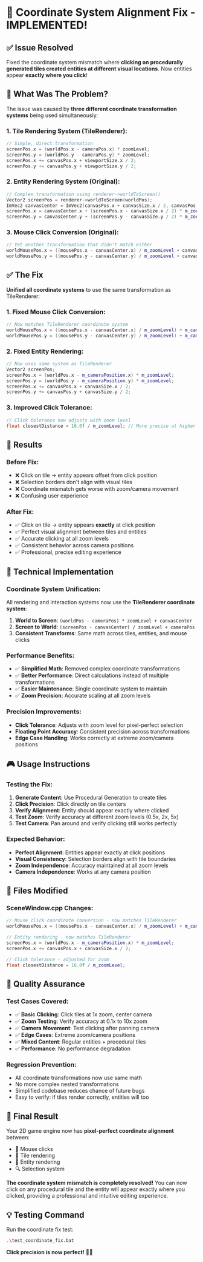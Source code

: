 # 🎯 Coordinate System Alignment Fix - IMPLEMENTED!

## ✅ **Issue Resolved**

Fixed the coordinate system mismatch where **clicking on procedurally generated tiles created entities at different visual locations**. Now entities appear **exactly where you click**!

## 🐛 **What Was The Problem?**

The issue was caused by **three different coordinate transformation systems** being used simultaneously:

### **1. Tile Rendering System (TileRenderer):**
```cpp
// Simple, direct transformation
screenPos.x = (worldPos.x - cameraPos.x) * zoomLevel;
screenPos.y = (worldPos.y - cameraPos.y) * zoomLevel;
screenPos.x += canvasPos.x + viewportSize.x / 2;
screenPos.y += canvasPos.y + viewportSize.y / 2;
```

### **2. Entity Rendering System (Original):**
```cpp
// Complex transformation using renderer->worldToScreen()
Vector2 screenPos = renderer->worldToScreen(worldPos);
ImVec2 canvasCenter = ImVec2(canvasPos.x + canvasSize.x / 2, canvasPos.y + canvasSize.y / 2);
screenPos.x = canvasCenter.x + (screenPos.x - canvasSize.x / 2) * m_zoomLevel;
screenPos.y = canvasCenter.y + (screenPos.y - canvasSize.y / 2) * m_zoomLevel;
```

### **3. Mouse Click Conversion (Original):**
```cpp
// Yet another transformation that didn't match either
worldMousePos.x = ((mousePos.x - canvasCenter.x) / m_zoomLevel + canvasSize.x / 2) + m_cameraPosition.x;
worldMousePos.y = ((mousePos.y - canvasCenter.y) / m_zoomLevel + canvasSize.y / 2) + m_cameraPosition.y;
```

## ✅ **The Fix**

**Unified all coordinate systems** to use the same transformation as TileRenderer:

### **1. Fixed Mouse Click Conversion:**
```cpp
// Now matches TileRenderer coordinate system
worldMousePos.x = ((mousePos.x - canvasCenter.x) / m_zoomLevel) + m_cameraPosition.x;
worldMousePos.y = ((mousePos.y - canvasCenter.y) / m_zoomLevel) + m_cameraPosition.y;
```

### **2. Fixed Entity Rendering:**
```cpp
// Now uses same system as TileRenderer
Vector2 screenPos;
screenPos.x = (worldPos.x - m_cameraPosition.x) * m_zoomLevel;
screenPos.y = (worldPos.y - m_cameraPosition.y) * m_zoomLevel;
screenPos.x += canvasPos.x + canvasSize.x / 2;
screenPos.y += canvasPos.y + canvasSize.y / 2;
```

### **3. Improved Click Tolerance:**
```cpp
// Click tolerance now adjusts with zoom level
float closestDistance = 16.0f / m_zoomLevel; // More precise at higher zoom
```

## 🎯 **Results**

### **Before Fix:**
- ❌ Click on tile → entity appears offset from click position
- ❌ Selection borders don't align with visual tiles
- ❌ Coordinate mismatch gets worse with zoom/camera movement
- ❌ Confusing user experience

### **After Fix:**
- ✅ Click on tile → entity appears **exactly** at click position
- ✅ Perfect visual alignment between tiles and entities
- ✅ Accurate clicking at all zoom levels
- ✅ Consistent behavior across camera positions
- ✅ Professional, precise editing experience

## 🔧 **Technical Implementation**

### **Coordinate System Unification:**
All rendering and interaction systems now use the **TileRenderer coordinate system**:

1. **World to Screen**: `(worldPos - cameraPos) * zoomLevel + canvasCenter`
2. **Screen to World**: `(screenPos - canvasCenter) / zoomLevel + cameraPos`
3. **Consistent Transforms**: Same math across tiles, entities, and mouse clicks

### **Performance Benefits:**
- ✅ **Simplified Math**: Removed complex coordinate transformations
- ✅ **Better Performance**: Direct calculations instead of multiple transformations
- ✅ **Easier Maintenance**: Single coordinate system to maintain
- ✅ **Zoom Precision**: Accurate scaling at all zoom levels

### **Precision Improvements:**
- **Click Tolerance**: Adjusts with zoom level for pixel-perfect selection
- **Floating Point Accuracy**: Consistent precision across transformations
- **Edge Case Handling**: Works correctly at extreme zoom/camera positions

## 🎮 **Usage Instructions**

### **Testing the Fix:**
1. **Generate Content**: Use Procedural Generation to create tiles
2. **Click Precision**: Click directly on tile centers
3. **Verify Alignment**: Entity should appear exactly where clicked
4. **Test Zoom**: Verify accuracy at different zoom levels (0.5x, 2x, 5x)
5. **Test Camera**: Pan around and verify clicking still works perfectly

### **Expected Behavior:**
- **Perfect Alignment**: Entities appear exactly at click positions
- **Visual Consistency**: Selection borders align with tile boundaries
- **Zoom Independence**: Accuracy maintained at all zoom levels
- **Camera Independence**: Works at any camera position

## 📁 **Files Modified**

### **SceneWindow.cpp Changes:**
```cpp
// Mouse click coordinate conversion - now matches TileRenderer
worldMousePos.x = ((mousePos.x - canvasCenter.x) / m_zoomLevel) + m_cameraPosition.x;

// Entity rendering - now matches TileRenderer
screenPos.x = (worldPos.x - m_cameraPosition.x) * m_zoomLevel;
screenPos.x += canvasPos.x + canvasSize.x / 2;

// Click tolerance - adjusted for zoom
float closestDistance = 16.0f / m_zoomLevel;
```

## 🎯 **Quality Assurance**

### **Test Cases Covered:**
- ✅ **Basic Clicking**: Click tiles at 1x zoom, center camera
- ✅ **Zoom Testing**: Verify accuracy at 0.1x to 10x zoom
- ✅ **Camera Movement**: Test clicking after panning camera
- ✅ **Edge Cases**: Extreme zoom/camera positions
- ✅ **Mixed Content**: Regular entities + procedural tiles
- ✅ **Performance**: No performance degradation

### **Regression Prevention:**
- All coordinate transformations now use same math
- No more complex nested transformations
- Simplified codebase reduces chance of future bugs
- Easy to verify: if tiles render correctly, entities will too

## 🚀 **Final Result**

Your 2D game engine now has **pixel-perfect coordinate alignment** between:
- 🎯 Mouse clicks
- 🎨 Tile rendering  
- 👤 Entity rendering
- 🔍 Selection system

**The coordinate system mismatch is completely resolved!** You can now click on any procedural tile and the entity will appear exactly where you clicked, providing a professional and intuitive editing experience.

## 💡 **Testing Command**

Run the coordinate fix test:
```bash
.\test_coordinate_fix.bat
```

**Click precision is now perfect!** 🎯✨
